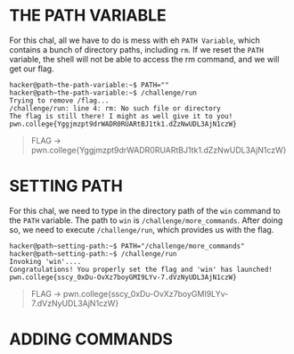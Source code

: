 # THE PATH VARIABLE
For this chal, all we have to do is mess with eh `PATH Variable`, which contains a bunch of directory paths, including `rm`. If we reset the `PATH` variable, the shell will not be able to access the rm command, and we will get our flag.
```
hacker@path~the-path-variable:~$ PATH=""
hacker@path~the-path-variable:~$ /challenge/run
Trying to remove /flag...
/challenge/run: line 4: rm: No such file or directory
The flag is still there! I might as well give it to you!
pwn.college{Yggjmzpt9drWADR0RUARtBJ1tk1.dZzNwUDL3AjN1czW}
```
> FLAG -> pwn.college{Yggjmzpt9drWADR0RUARtBJ1tk1.dZzNwUDL3AjN1czW}

# SETTING PATH
For this chal, we need to type in the directory path of the `win` command to the `PATH` variable. The path to `win` is `/challenge/more_commands`. After doing so, we need to execute `/challenge/run`, which provides us with the flag.
```
hacker@path~setting-path:~$ PATH="/challenge/more_commands"
hacker@path~setting-path:~$ /challenge/run
Invoking 'win'....
Congratulations! You properly set the flag and 'win' has launched!
pwn.college{sscy_0xDu-OvXz7boyGMI9LYv-7.dVzNyUDL3AjN1czW}
```
> FLAG -> pwn.college{sscy_0xDu-OvXz7boyGMI9LYv-7.dVzNyUDL3AjN1czW}

# ADDING COMMANDS

